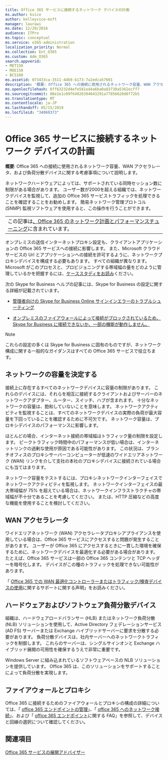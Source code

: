 ```yaml
---
title: Office 365 サービスに接続するネットワーク デバイスの計画
ms.author: kvice
author: kelleyvice-msft
manager: laurawi
ms.date: 12/29/2016
audience: ITPro
ms.topic: conceptual
ms.service: o365-administration
localization_priority: Normal
ms.collection: Ent_O365
ms.custom: Adm_O365
search.appverid:
- MET150
- MOE150
- BCS160
ms.assetid: 073433ca-3511-4db9-b173-7a2edca57691
description: '概要: Office 365 への接続に使用されるネットワーク容量、WAN アクセラレータ、および負荷分散デバイスに関する考慮事項について説明します。'
ms.openlocfilehash: 6ff63232d4efe581ed4a6ba0a83730a5362ecff7
ms.sourcegitcommit: 08e1e1c09f64926394043291a77856620d6f72b5
ms.translationtype: MT
ms.contentlocale: ja-JP
ms.lasthandoff: 05/15/2019
ms.locfileid: "34069373"
---
```

# <a name="plan-for-network-devices-that-connect-to-office-365-services"></a>Office 365 サービスに接続するネットワーク デバイスの計画

 **概要**: Office 365 への接続に使用されるネットワーク容量、WAN アクセラレータ、および負荷分散デバイスに関する考慮事項について説明します。
  
ネットワークハードウェアによっては、サポートされている同時セッション数に制限がある場合があります。 ユーザー数が2000を超える組織では、ネットワークデバイスを監視して、追加の Office 365 サービストラフィックを処理できることを確認することをお勧めします。 簡易ネットワーク管理プロトコル (SNMP) 監視ソフトウェアを使用すると、この操作を行うことができます。

||
|:-----|
| この記事は[、Office 365 のネットワーク計画とパフォーマンスチューニング](https://aka.ms/tune)に含まれています。|

オンプレミスの送信インターネットプロキシ設定も、クライアントアプリケーションの Office 365 サービスへの接続に影響します。 また、Microsoft クラウドサービスの Url とアプリケーションへの接続を許可するように、ネットワークプロキシデバイスを構成する必要もあります。 すべての組織が異なります。 Microsoft がこのプロセスと、プロビジョニングする帯域幅の量をどのように管理しているかを把握するには、[ケーススタディをお読み](https://www.microsoft.com/itshowcase/Article/Content/631/Optimizing-network-performance-for-Microsoft-Office-365)ください。
  
次の Skype for Business ヘルプの記事には、Skype for Business の設定に関する詳細が記載されています。
  
- [管理者向けの Skype for Business Online サインインエラーのトラブルシューティング](https://docs.microsoft.com/skypeforbusiness/set-up-skype-for-business-online/troubleshooting-sign-in-errors-for-admins)

- [オンプレミスのファイアウォールによって接続がブロックされているため、Skype for Business に接続できないか、一部の機能が動作しません。](https://go.microsoft.com/fwlink/p/?LinkID=243625)

> [!NOTE]
> これらの設定の多くは Skype for Business に固有のものですが、ネットワーク構成に関する一般的なガイダンスはすべての Office 365 サービスで役立ちます。
  
## <a name="determining-network-capacity"></a>ネットワークの容量を決定する

接続上に存在するすべてのネットワークデバイスに容量の制限があります。 これらのデバイスには、それらを相互に接続するクライアントおよびサーバーのネットワークアダプター、ルーター、スイッチ、ハブが含まれます。 十分なネットワークの容量は、飽和していないことを意味します。 ネットワークアクティビティを監視することは、すべてのネットワークデバイスの実際の負荷が最大容量を下回っていることを確認するために不可欠です。 ネットワーク容量は、プロキシデバイスのパフォーマンスに影響します。
  
ほとんどの場合、インターネット接続の帯域幅はトラフィック量の制限を設定します。 ピークトラフィック時間中のパフォーマンスが低い場合は、インターネットリンクの過剰な使用が原因である可能性があります。 この状況は、ブランチオフィスのプロキシサーバーコンピューターが低速のワイドエリアネットワーク (WAN) リンクを介して支社の本社のプロキシデバイスに接続されている場合にも当てはまります。
  
ネットワーク容量をテストするには、プロキシネットワークインターフェイスでネットワークアクティビティを監視します。 ネットワークインターフェイスの最大帯域幅が 75% を超えている場合は、ネットワークインフラストラクチャの帯域幅が不十分であることを考慮してください。 または、HTTP 圧縮などの高度な機能を使用することを検討してください。
  
## <a name="wan-accelerators"></a>WAN アクセラレータ

ワイドエリアネットワーク (WAN) アクセラレータプロキシアプライアンスを使用している場合は、Office 365 サービスにアクセスすると問題が発生することがあります。 ユーザーが Office 365 にアクセスするときに一貫した環境を確保するために、ネットワークデバイスを最適化する必要がある場合があります。 たとえば、Office 365 サービスは一部の Office 365 コンテンツと TCP ヘッダーを暗号化します。 デバイスがこの種のトラフィックを処理できない可能性があります。
  
「 [Office 365 での WAN 最適化コントローラーまたはトラフィック/検査デバイスの使用](https://support.microsoft.com/kb/2690045)に関するサポートに関する声明」をお読みください。
  
## <a name="hardware-and-software-load-balancing-devices"></a>ハードウェアおよびソフトウェア負荷分散デバイス

組織は、ハードウェアロードバランサー (HLB) またはネットワーク負荷分散 (NLB) ソリューションを使用して、Active Directory フェデレーションサービス (AD FS) サーバーまたは Exchange ハイブリッドサーバーに要求を分散する必要があります。 負荷分散デバイスは、社内サーバーへのネットワークトラフィックを制御します。 これらのサーバーは、シングルサインオンと Exchange ハイブリッド展開の可用性を確保するうえで非常に重要です。
  
Windows Server に組み込まれているソフトウェアベースの NLB ソリューションを提供しています。 Office 365 は、このソリューションをサポートすることによって負荷分散を実現します。
  
## <a name="firewalls-and-proxies"></a>ファイアウォールとプロキシ

Office 365 に接続するためのファイアウォールとプロキシの構成の詳細については、「 [office 365 エンドポイントの管理](https://support.office.com/article/99cab9d4-ef59-4207-9f2b-3728eb46bf9a)」、「 [office 365 へのネットワーク接続](network-connectivity.md)」、および「 [office 365 エンドポイント](https://support.office.com/article/d4088321-1c89-4b96-9c99-54c75cae2e6d)に関する FAQ」を参照して、デバイスと回線の選択について確認してください。
  
## <a name="see-also"></a>関連項目

[Office 365 サービスの展開アドバイザー](deployment-advisors-for-office-365.md)
